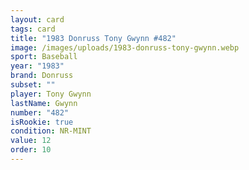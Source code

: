 ```yaml
---
layout: card
tags: card
title: "1983 Donruss Tony Gwynn #482"
image: /images/uploads/1983-donruss-tony-gwynn.webp
sport: Baseball
year: "1983"
brand: Donruss
subset: ""
player: Tony Gwynn
lastName: Gwynn
number: "482"
isRookie: true
condition: NR-MINT
value: 12
order: 10
---
```

